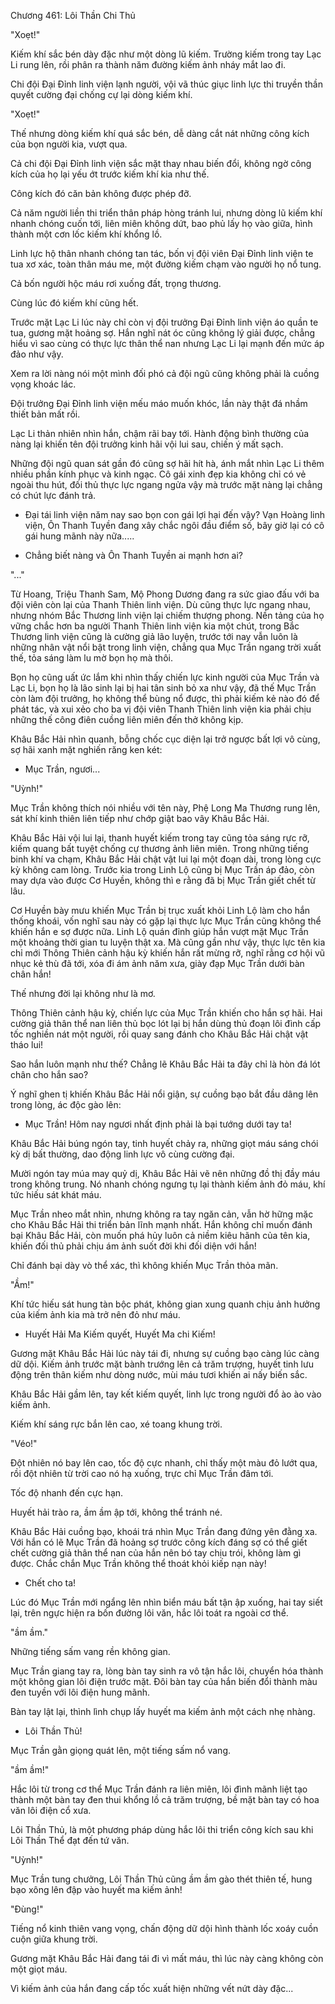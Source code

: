 




Chương 461: Lôi Thần Chi Thủ


"Xoẹt!"

Kiếm khí sắc bén dày đặc như một dòng lũ kiếm. Trường kiếm trong tay Lạc Li rung lên, rồi phân ra thành năm đường kiếm ảnh nháy mắt lao đi.

Chi đội Đại Đỉnh linh viện lạnh người, vội vã thúc giục linh lực thi truyền thần quyết cường đại chống cự lại dòng kiếm khí.

"Xoẹt!"

Thế nhưng dòng kiếm khí quá sắc bén, dễ dàng cắt nát những công kích của bọn người kia, vượt qua.

Cả chi đội Đại Đỉnh linh viện sắc mặt thay nhau biến đổi, không ngờ công kích của họ lại yếu ớt trước kiếm khí kia như thế.

Công kích đó căn bản không được phép đỡ.

Cả năm người liền thi triển thân pháp hòng tránh lui, nhưng dòng lũ kiếm khí nhanh chóng cuốn tới, liên miên không dứt, bao phủ lấy họ vào giữa, hình thành một cơn lốc kiếm khí khổng lồ.

Linh lực hộ thân nhanh chóng tan tác, bốn vị đội viên Đại Đỉnh linh viện te tua xơ xác, toàn thân máu me, một đường kiếm chạm vào người họ nổ tung.

Cả bốn người hộc máu rơi xuống đất, trọng thương.

Cùng lúc đó kiếm khí cũng hết.

Trước mặt Lạc Li lúc này chỉ còn vị đội trưởng Đại Đỉnh linh viện áo quần te tua, gương mặt hoảng sợ. Hắn nghĩ nát óc cũng không lý giải được, chẳng hiểu vì sao cùng có thực lực thân thể nan nhưng Lạc Li lại mạnh đến mức áp đảo như vậy.

Xem ra lời nàng nói một mình đối phó cả đội ngũ cũng không phải là cuồng vọng khoác lác.

Đội trưởng Đại Đỉnh linh viện mếu máo muốn khóc, lần này thật đá nhầm thiết bản mất rồi.

Lạc Li thản nhiên nhìn hắn, chậm rãi bay tới. Hành động bình thường của nàng lại khiến tên đội trưởng kinh hãi vội lui sau, chiến ý mất sạch.

Những đội ngũ quan sát gần đó cũng sợ hãi hít hà, ánh mắt nhìn Lạc Li thêm nhiều phần kính phục và kinh ngạc. Cô gái xinh đẹp kia không chỉ có vẻ ngoài thu hút, đối thủ thực lực ngang ngửa vậy mà trước mặt nàng lại chẳng có chút lực đánh trả.

- Đại tái linh viện năm nay sao bọn con gái lợi hại đến vậy? Vạn Hoàng linh viện, Ôn Thanh Tuyền đang xây chắc ngôi đầu điểm số, bây giờ lại có cô gái hung mãnh này nữa.....

- Chẳng biết nàng và Ôn Thanh Tuyền ai mạnh hơn ai?

"..."

Từ Hoang, Triệu Thanh Sam, Mộ Phong Dương đang ra sức giao đấu với ba đội viên còn lại của Thanh Thiên linh viện. Dù cũng thực lực ngang nhau, nhưng nhóm Bắc Thương linh viện lại chiếm thượng phong. Nền tảng của họ vững chắc hơn ba người Thanh Thiên linh viện kia một chút, trong Bắc Thương linh viện cũng là cường giả lão luyện, trước tới nay vẫn luôn là những nhân vật nổi bật trong linh viện, chẳng qua Mục Trần ngang trời xuất thế, tỏa sáng làm lu mờ bọn họ mà thôi.

Bọn họ cũng uất ức lắm khi nhìn thấy chiến lực kinh người của Mục Trần và Lạc Li, bọn họ là lão sinh lại bị hai tân sinh bỏ xa như vậy, đã thế Mục Trần còn làm đội trưởng, họ không thể bùng nổ được, thì phải kiếm kẻ nào đó để phát tác, và xui xẻo cho ba vị đội viên Thanh Thiên linh viện kia phải chịu những thế công điên cuồng liên miên đến thở không kịp.

Khâu Bắc Hải nhìn quanh, bỗng chốc cục diện lại trở ngược bất lợi vô cùng, sợ hãi xanh mặt nghiến răng ken két:

- Mục Trần, ngươi...

"Uỳnh!"

Mục Trần không thích nói nhiều với tên này, Phệ Long Ma Thương rung lên, sát khí kinh thiên liên tiếp như chớp giật bao vây Khâu Bắc Hải.

Khâu Bắc Hải vội lui lại, thanh huyết kiếm trong tay cũng tỏa sáng rực rỡ, kiếm quang bất tuyệt chống cự thương ảnh liên miên. Trong những tiếng binh khí va chạm, Khâu Bắc Hải chật vật lui lại một đoạn dài, trong lòng cực kỳ không cam lòng. Trước kia trong Linh Lộ cũng bị Mục Trần áp đảo, còn may dựa vào được Cơ Huyền, không thì e rằng đã bị Mục Trần giết chết từ lâu.

Cơ Huyền bày mưu khiến Mục Trần bị trục xuất khỏi Linh Lộ làm cho hắn thống khoái, vốn nghĩ sau này có gặp lại thực lực Mục Trần cũng không thể khiến hắn e sợ được nữa. Linh Lộ quán đỉnh giúp hắn vượt mặt Mục Trần một khoảng thời gian tu luyện thật xa. Mà cũng gần như vậy, thực lực tên kia chỉ mới Thông Thiên cảnh hậu kỳ khiến hắn rất mừng rỡ, nghĩ rằng cơ hội vũ nhục kẻ thù đã tới, xóa đi ám ảnh năm xưa, giày đạp Mục Trần dưới bàn chân hắn!

Thế nhưng đời lại không như là mơ.

Thông Thiên cảnh hậu kỳ, chiến lực của Mục Trần khiến cho hắn sợ hãi. Hai cường giả thân thể nan liên thủ bọc lót lại bị hắn dùng thủ đoạn lôi đình cấp tốc nghiền nát một người, rồi quay sang đánh cho Khâu Bắc Hải chật vật tháo lui!

Sao hắn luôn mạnh như thế? Chẳng lẽ Khâu Bắc Hải ta đây chỉ là hòn đá lót chân cho hắn sao?

Ý nghĩ ghen tị khiến Khâu Bắc Hải nổi giận, sự cuồng bạo bắt đầu dâng lên trong lòng, ác độc gào lên:

- Mục Trần! Hôm nay ngươi nhất định phải là bại tướng dưới tay ta!

Khâu Bắc Hải búng ngón tay, tinh huyết chảy ra, những giọt máu sáng chói kỳ dị bất thường, dao động linh lực vô cùng cường đại.

Mười ngón tay múa may quỷ dị, Khâu Bắc Hải vẽ nên những đồ thị đầy máu trong không trung. Nó nhanh chóng ngưng tụ lại thành kiếm ảnh đỏ máu, khí tức hiếu sát khát máu.

Mục Trần nheo mắt nhìn, nhưng không ra tay ngăn cản, vẫn hờ hững mặc cho Khâu Bắc Hải thi triển bản lĩnh mạnh nhất. Hắn không chỉ muốn đánh bại Khâu Bắc Hải, còn muốn phá hủy luôn cả niềm kiêu hãnh của tên kia, khiến đối thủ phải chịu ám ảnh suốt đời khi đối diện với hắn!

Chỉ đánh bại dày vò thể xác, thì không khiến Mục Trần thỏa mãn.

"Ầm!"

Khí tức hiếu sát hung tàn bộc phát, không gian xung quanh chịu ảnh hưởng của kiếm ảnh kia mà trở nên đỏ như máu.

- Huyết Hải Ma Kiếm quyết, Huyết Ma chi Kiếm!

Gương mặt Khâu Bắc Hải lúc này tái đi, nhưng sự cuồng bạo càng lúc càng dữ dội. Kiếm ảnh trước mặt bành trướng lên cả trăm trượng, huyết tinh lưu động trên thân kiếm như dòng nước, mùi máu tươi khiến ai nấy biến sắc.

Khâu Bắc Hải gầm lên, tay kết kiếm quyết, linh lực trong người đổ ào ào vào kiếm ảnh.

Kiếm khí sáng rực bắn lên cao, xé toang khung trời.

"Véo!"

Đột nhiên nó bay lên cao, tốc độ cực nhanh, chỉ thấy một màu đỏ lướt qua, rồi đột nhiên từ trời cao nó hạ xuống, trực chỉ Mục Trần đâm tới.

Tốc độ nhanh đến cực hạn.

Huyết hải trào ra, ầm ầm ập tới, không thể tránh né.

Khâu Bắc Hải cuồng bạo, khoái trá nhìn Mục Trần đang đứng yên đằng xa. Với hắn có lẽ Mục Trần đã hoảng sợ trước công kích đáng sợ có thể giết chết cường giả thân thể nan của hắn nên bó tay chịu trói, không làm gì được. Chắc chắn Mục Trần không thể thoát khỏi kiếp nạn này!

- Chết cho ta!

Lúc đó Mục Trần mới ngẩng lên nhìn biển máu bất tận ập xuống, hai tay siết lại, trên ngực hiện ra bốn đường lôi văn, hắc lôi toát ra ngoài cơ thể.

"ầm ầm."

Những tiếng sấm vang rền không gian.

Mục Trần giang tay ra, lòng bàn tay sinh ra vô tận hắc lôi, chuyển hóa thành một không gian lôi điện trước mặt. Đôi bàn tay của hắn biến đổi thành màu đen tuyền với lôi điện hung mãnh.

Bàn tay lật lại, thình lình chụp lấy huyết ma kiếm ảnh một cách nhẹ nhàng.

- Lôi Thần Thủ!

Mục Trần gằn giọng quát lên, một tiếng sấm nổ vang.

"ầm ầm!"

Hắc lôi từ trong cơ thể Mục Trần đánh ra liên miên, lôi đình mãnh liệt tạo thành một bàn tay đen thui khổng lồ cả trăm trượng, bề mặt bàn tay có hoa văn lôi điện cổ xưa.

Lôi Thần Thủ, là một phương pháp dùng hắc lôi thi triển công kích sau khi Lôi Thần Thể đạt đến tứ văn.

"Uỳnh!"

Mục Trần tung chưởng, Lôi Thần Thủ cũng ầm ầm gào thét thiên tế, hung bạo xông lên đập vào huyết ma kiếm ảnh!

"Đùng!"

Tiếng nổ kinh thiên vang vọng, chấn động dữ dội hình thành lốc xoáy cuồn cuộn giữa khung trời.

Gương mặt Khâu Bắc Hải đang tái đi vì mất máu, thì lúc này càng không còn một giọt máu.

Vì kiếm ảnh của hắn đang cấp tốc xuất hiện những vết nứt dày đặc...




